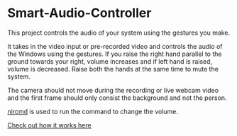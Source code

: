 # Smart-Audio-Controller
This project controls the audio of your system using the gestures you make.

It takes in the video input or pre-recorded video and controls the audio of the Windows using the gestures. If you raise the right hand parallel to the ground towards your right, volume increases and if left hand is raised, volume is decreased. Raise both the hands at the same time to mute the system.

The camera should not move during the recording or live webcam video and the first frame should only consist the background and not the person.

[nircmd](http://www.nirsoft.net/utils/nircmd.html) is used to run the command to change the volume.

[Check out how it works here](https://drive.google.com/open?id=1dIm5MY_NTSMaGJf3kGIJ_IzxvRrMZzEH)
